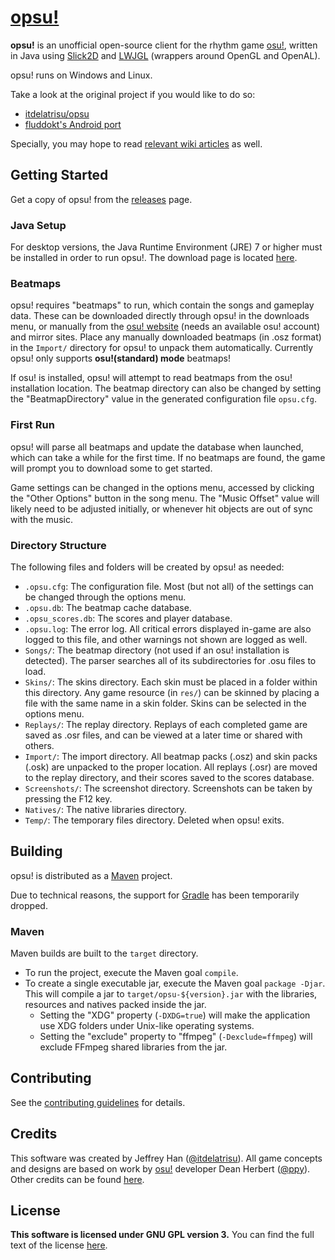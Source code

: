# [opsu!](https://github.com/clonewith/opsu)

**opsu!** is an unofficial open-source client for the rhythm game [osu!](https://osu.ppy.sh/), written in Java using [Slick2D](http://slick.ninjacave.com/) and [LWJGL](http://lwjgl.org/) (wrappers around OpenGL and OpenAL).

opsu! runs on Windows and Linux.

Take a look at the original project if you would like to do so:

- [itdelatrisu/opsu](https://github.com/itdelatrisu/opsu)
- [fluddokt's Android port](https://github.com/fluddokt/opsu)

Specially, you may hope to read [relevant wiki articles](https://osu.ppy.sh/wiki) as well.

## Getting Started

Get a copy of opsu! from the [releases](https://github.com/clonewith/opsu/releases) page.

### Java Setup

For desktop versions, the Java Runtime Environment (JRE) 7 or higher must be installed in order to run opsu!. The download page is located [here](https://www.java.com/en/download/).

### Beatmaps

opsu! requires "beatmaps" to run, which contain the songs and gameplay data. These can be downloaded directly through opsu! in the downloads menu, or manually from the [osu! website](https://osu.ppy.sh/p/beatmaplist) (needs an available osu! account) and mirror sites.
Place any manually downloaded beatmaps (in .osz format) in the `Import/` directory for opsu! to unpack them automatically. Currently opsu! only supports **osu!(standard) mode** beatmaps!

If osu! is installed, opsu! will attempt to read beatmaps from the osu! installation location. The beatmap directory can also be changed by setting the "BeatmapDirectory" value in the generated configuration file `opsu.cfg`.

### First Run

opsu! will parse all beatmaps and update the database when launched, which can take a while for the first time. If no beatmaps are found, the game will prompt you to download some to get started.

Game settings can be changed in the options menu, accessed by clicking the "Other Options" button in the song menu. The "Music Offset" value will likely need to be adjusted initially, or whenever hit objects are out of sync with the music.

### Directory Structure

The following files and folders will be created by opsu! as needed:

- `.opsu.cfg`: The configuration file.  Most (but not all) of the settings can be changed through the options menu.
- `.opsu.db`: The beatmap cache database.
- `.opsu_scores.db`: The scores and player database.
- `.opsu.log`: The error log.  All critical errors displayed in-game are also logged to this file, and other warnings not shown are logged as well.
- `Songs/`: The beatmap directory (not used if an osu! installation is detected). The parser searches all of its subdirectories for .osu files to load.
- `Skins/`: The skins directory.  Each skin must be placed in a folder within this directory.  Any game resource (in `res/`) can be skinned by placing a file with the same name in a skin folder.  Skins can be selected in the options menu.
- `Replays/`: The replay directory.  Replays of each completed game are saved as .osr files, and can be viewed at a later time or shared with others.
- `Import/`: The import directory.  All beatmap packs (.osz) and skin packs (.osk) are unpacked to the proper location.  All replays (.osr) are moved to the replay directory, and their scores saved to the scores database.
- `Screenshots/`: The screenshot directory. Screenshots can be taken by pressing the F12 key.
- `Natives/`: The native libraries directory.
- `Temp/`: The temporary files directory.  Deleted when opsu! exits.

## Building

opsu! is distributed as a [Maven](https://maven.apache.org/) project.

Due to technical reasons, the support for [Gradle](https://gradle.org/) has been temporarily dropped.

### Maven

Maven builds are built to the `target` directory.

- To run the project, execute the Maven goal `compile`.
- To create a single executable jar, execute the Maven goal `package -Djar`. This will compile a jar to `target/opsu-${version}.jar` with the libraries, resources and natives packed inside the jar.
  - Setting the "XDG" property (`-DXDG=true`) will make the application use XDG folders under Unix-like operating systems.
  - Setting the "exclude" property to "ffmpeg" (`-Dexclude=ffmpeg`) will exclude FFmpeg shared libraries from the jar.

## Contributing

See the [contributing guidelines](CONTRIBUTING.md) for details.

## Credits

This software was created by Jeffrey Han ([@itdelatrisu](https://github.com/itdelatrisu/)). All game concepts and designs are based on work by [osu!](https://osu.ppy.sh/) developer Dean Herbert ([@ppy](https://github.com/ppy)). Other credits can be found [here](CREDITS.md).

## License

**This software is licensed under GNU GPL version 3.**
You can find the full text of the license [here](LICENSE).
